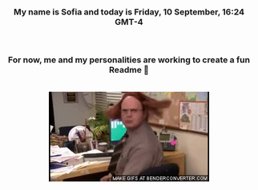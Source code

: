 


<div align="center">
<h3 >My name is Sofia and today is Friday, 10 September, 16:24 GMT-4</h3><br>
<h3 >For now, me and my personalities are working to create a fun Readme 👋
</h3><br>
<img src='img/dwight.gif' alt='working...'/>
</div>
